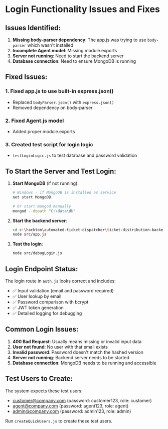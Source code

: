 # Login Functionality Issues and Fixes

## Issues Identified:

1. **Missing body-parser dependency**: The app.js was trying to use `body-parser` which wasn't installed
2. **Incomplete Agent model**: Missing module.exports
3. **Server not running**: Need to start the backend server
4. **Database connection**: Need to ensure MongoDB is running

## Fixed Issues:

### 1. Fixed app.js to use built-in express.json()
- Replaced `bodyParser.json()` with `express.json()`
- Removed dependency on body-parser

### 2. Fixed Agent.js model
- Added proper module.exports

### 3. Created test script for login logic
- `testLoginLogic.js` to test database and password validation

## To Start the Server and Test Login:

1. **Start MongoDB** (if not running):
   ```bash
   # Windows - if MongoDB is installed as service
   net start MongoDB
   
   # Or start mongod manually
   mongod --dbpath "C:\data\db"
   ```

2. **Start the backend server**:
   ```bash
   cd c:\hackton\automated-ticket-dispatcher\ticket-distribution-backend
   node src/app.js
   ```

3. **Test the login**:
   ```bash
   node src/debugLogin.js
   ```

## Login Endpoint Status:

The login route in `auth.js` looks correct and includes:
- ✅ Input validation (email and password required)
- ✅ User lookup by email
- ✅ Password comparison with bcrypt
- ✅ JWT token generation
- ✅ Detailed logging for debugging

## Common Login Issues:

1. **400 Bad Request**: Usually means missing or invalid input data
2. **User not found**: No user with that email exists
3. **Invalid password**: Password doesn't match the hashed version
4. **Server not running**: Backend server needs to be started
5. **Database connection**: MongoDB needs to be running and accessible

## Test Users to Create:

The system expects these test users:
- customer@company.com (password: customer123, role: customer)
- agent@company.com (password: agent123, role: agent)
- admin@company.com (password: admin123, role: admin)

Run `createQuickUsers.js` to create these test users.
